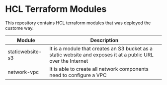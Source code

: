 # HCL Terraform Modules
This repository contains HCL terraform modules that was deployed the custome way. 

| Module | Description |
| ------ | ----------- |
| staticwebsite-s3 | It is a module that creates an S3 bucket as a static website and exposes it at a public URL over the Internet |
| network-vpc | It is able to create all network components need to configure a VPC |

